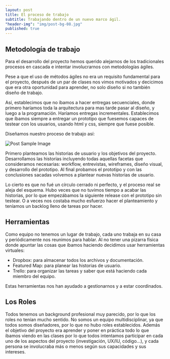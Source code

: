 ```yaml
---
layout: post
title: El proceso de trabajo
subtitle: Trabajando dentro de un nuevo marco ágil.
"header-img": "img/post-bg-08.jpg"
published: true
---
```






<h2 class="section-heading">Metodología de trabajo</h2>

<p>Para el desarrollo del proyecto hemos querido alejarnos de los tradicionales procesos en cascada e intentar involucrarnos con metodologías ágiles.</p>

<p>Pese a que el uso de métodos ágiles no era un requisito fundamental para el proyecto, después de un par de clases nos vimos motivados y decicimos que era otra oportunidad para aprender, no solo diseño si no también diseño de trabajo.</p>

<p>Así, establecimos que no íbamos a hacer entregas secuenciales, donde primero haríamos toda la arquitectura para mas tarde pasar al diseño, y luego a la programación. Haríamos entregas incrementales. Establecimos que íbamos siempre a entregar un prototipo que fuesemos capaces de testear con los usuarios, usando html y css, siempre que fuese posible.</p>

<p>Diseñamos nuestro proceso de trabajo así:</p>

<img src="{{ site.baseurl }}/img/metodo-agil-23b.png" alt="Post Sample Image">

<p>Primero planteamos las historias de usuario y los objetivos del proyecto. Desarrollamos las historias incluyendo todas aquellas facetas que consideramos necesarias: workflow, entrevistas, wireframes, diseño visual, y desarrollo del prototipo. Al final probamos el prototipo y con las conclusiones sacadas volvemos a plantear nuevas historias de usuario.</p>

<p>Lo cierto es que no fué un círculo cerrado ni perfecto, y el proceso real se aleja del esquema. Hubo veces que no tuvimos tiempo a acabar las historias, por lo que empezábamos la siguiente release con el prototipo sin testear. O a veces nos costaba mucho esfuerzo hacer el planteamiento y teníamos un backlog lleno de tareas por hacer.</p>

<h2 class="section-heading">Herramientas</h2>

<p>Como equipo no tenemos un lugar de trabajo, cada uno trabaja en su casa y periódicamente nos reunimos para hablar. Al no tener una pizarra física donde apuntar las cosas que íbamos haciendo decidimos usar herramientas virtuales:
</p>
<ul>
<li>Dropbox: para almacenar todos los archivos y documentación.</li>
<li>Featured Map: para planear las historias de usuario.</li>
<li>Trello: para organizar las tareas y saber que está haciendo cada miembro del equipo.</li>
</ul>
Estas herramientas nos han ayudado a gestionarnos y a estar coordinados.


<h2 class="section-heading">Los Roles</h2>

<p>Todos tenemos un background profesional muy parecido, por lo que los roles no tenían mucho sentido. No somos un equipo multidisciplinar, ya que todos somos diseñadores, por lo que no hubo roles establecidos. Además el objetivo del proyecto era aprender y poner en práctica todo lo que íbamos viendo en las clases por lo que todos intentamos participar en cada uno de los aspectos del proyecto (investigación, UX/IU, código...), y cada persona se involucraba más o menos según sus capacidades y sus intereses.</p>
